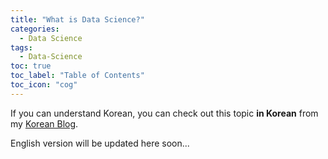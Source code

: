 ```yaml
---
title: "What is Data Science?"
categories:
  - Data Science
tags:
  - Data-Science
toc: true
toc_label: "Table of Contents"
toc_icon: "cog"
---
```

If you can understand Korean, you can check out this topic **in Korean** from my [Korean Blog](https://teknology.tistory.com/3).  

English version will be updated here soon...
